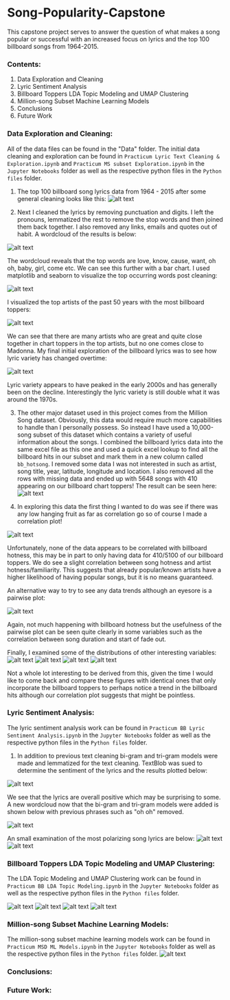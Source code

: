 # Song-Popularity-Capstone
This capstone project serves to answer the question of what makes a song popular or successful with an increased focus on lyrics and the top 100 billboard songs from 1964-2015.
### Contents:
1. Data Exploration and Cleaning
2. Lyric Sentiment Analysis
3. Billboard Toppers LDA Topic Modeling and UMAP Clustering
4. Million-song Subset Machine Learning Models
5. Conclusions
6. Future Work

### Data Exploration and Cleaning:
All of the data files can be found in the "Data" folder.
The initial data cleaning and exploration can be found in `Practicum Lyric Text Cleaning & Exploration.ipynb` and `Practicum MS subset Exploration.ipynb` in the `Jupyter Notebooks` folder as well as the respective python files in the `Python files` folder.

1. The top 100 billboard song lyrics data from 1964 - 2015 after some general cleaning looks like this:
![alt text](https://github.com/NerdParker/Song-Popularity-Capstone/blob/master/Images/Lyric%20Dataset%20Sample.PNG)

2. Next I cleaned the lyrics by removing punctuation and digits. I left the pronouns, lemmatized the rest to remove the stop words and then joined them back together. I also removed any links, emails and quotes out of habit. 
A wordcloud of the results is below:

![alt text](https://github.com/NerdParker/Song-Popularity-Capstone/blob/master/Images/Cleaned%20Lyric%20WordCloud.PNG)

The wordcloud reveals that the top words are love, know, cause, want, oh oh, baby, girl, come etc. We can see this further with a bar chart. 
I used matplotlib and seaborn to visualize the top occurring words post cleaning:

![alt text](https://github.com/NerdParker/Song-Popularity-Capstone/blob/master/Images/Top%20Words%20Visual.PNG)

I visualized the top artists of the past 50 years with the most billboard toppers:

![alt text](https://github.com/NerdParker/Song-Popularity-Capstone/blob/master/Images/Artists%20With%20most%20BB%20Toppers.PNG)

We can see that there are many artists who are great and quite close together in chart toppers in the top artists, but no one comes close to Madonna.
My final initial exploration of the billboard lyrics was to see how lyric variety has changed overtime:

![alt text](https://github.com/NerdParker/Song-Popularity-Capstone/blob/master/Images/Lyric%20Variety%20Overtime.PNG)

Lyric variety appears to have peaked in the early 2000s and has generally been on the decline. Interestingly the lyric variety is still double what it was around the 1970s.

3. The other major dataset used in this project comes from the Million Song dataset. Obviously, this data would require much more capabilities to handle than I personally possess. So instead I have used a 10,000-song subset of this dataset which contains a variety of useful information about the songs. I combined the billboard lyrics data into the same excel file as this one and used a quick excel lookup to find all the billboard hits in our subset and mark them in a new column called `bb_hotsong`. I removed some data I was not interested in such as artist, song title, year, latitude, longitude and location. I also removed all the rows with missing data and ended up with 5648 songs with 410 appearing on our billboard chart toppers! The result can be seen here:
![alt text](https://github.com/NerdParker/Song-Popularity-Capstone/blob/master/Images/Lyric%20Dataset%20Sample.PNG)

4. In exploring this data the first thing I wanted to do was see if there was any low hanging fruit as far as correlation go so of course I made a correlation plot!

![alt text](https://github.com/NerdParker/Song-Popularity-Capstone/blob/master/Images/MS%20subset%20Variable%20Correlation.PNG)

Unfortunately, none of the data appears to be correlated with billboard hotness, this may be in part to only having data for 410/5100 of our billboard toppers. We do see a slight correlation between song hotness and artist hotness/familiarity. This suggests that already popular/known artists have a higher likelihood of having popular songs, but it is no means guaranteed.

An alternative way to try to see any data trends although an eyesore is a pairwise plot:

![alt text](https://github.com/NerdParker/Song-Popularity-Capstone/blob/master/Images/MS%20SNS%20Pairplot.png)

Again, not much happening with billboard hotness but the usefulness of the pairwise plot can be seen quite clearly in some variables such as the correlation between song duration and start of fade out. 

Finally, I examined some of the distributions of other interesting variables:
![alt text](https://github.com/NerdParker/Song-Popularity-Capstone/blob/master/Images/MS%20End%20of%20Fade%20In.png)
![alt text](https://github.com/NerdParker/Song-Popularity-Capstone/blob/master/Images/MS%20Key.png)
![alt text](https://github.com/NerdParker/Song-Popularity-Capstone/blob/master/Images/MS%20Loudness.png)
![alt text](https://github.com/NerdParker/Song-Popularity-Capstone/blob/master/Images/MS%20Tempo.png)

Not a whole lot interesting to be derived from this, given the time I would like to come back and compare these figures with identical ones that only incorporate the billboard toppers to perhaps notice a trend in the billboard hits although our correlation plot suggests that might be pointless.


### Lyric Sentiment Analysis:
The lyric sentiment analysis work can be found in `Practicum BB Lyric Sentiment Analysis.ipynb` in the `Jupyter Notebooks` folder as well as the respective python files in the `Python files` folder.

1. In addition to previous text cleaning bi-gram and tri-gram models were made and lemmatized for the text cleaning. TextBlob was sued to determine the sentiment of the lyrics and the results plotted below:

![alt text](https://github.com/NerdParker/Song-Popularity-Capstone/blob/master/Images/Lyric%20Sentiment.png)

We see that the lyrics are overall positive which may be surprising to some.
A new wordcloud now that the bi-gram and tri-gram models were added is shown below with previous phrases such as "oh oh" removed. 

![alt text](https://github.com/NerdParker/Song-Popularity-Capstone/blob/master/Images/wordlcoud%20bigrams_trigrams.png)

An small examination of the most polarizing song lyrics are below:
![alt text](https://github.com/NerdParker/Song-Popularity-Capstone/blob/master/Images/polarity%20negative.PNG)
![alt text](https://github.com/NerdParker/Song-Popularity-Capstone/blob/master/Images/polarity%20positive.PNG)

### Billboard Toppers LDA Topic Modeling and UMAP Clustering:
The LDA Topic Modeling and UMAP Clustering work can be found in `Practicum BB LDA Topic Modeling.ipynb` in the `Jupyter Notebooks` folder as well as the respective python files in the `Python files` folder.

![alt text](https://github.com/NerdParker/Song-Popularity-Capstone/blob/master/Images/LDA%201%20pydavis.PNG)
![alt text](https://github.com/NerdParker/Song-Popularity-Capstone/blob/master/Images/LDA%202%20pydavis.PNG)
![alt text](https://github.com/NerdParker/Song-Popularity-Capstone/blob/master/Images/UMAP%20BB%20Song%20Topics.PNG)
![alt text](https://github.com/NerdParker/Song-Popularity-Capstone/blob/master/Images/UMAP%20Topics%20split.png)

### Million-song Subset Machine Learning Models:
The million-song subset machine learning models work can be found in `Practicum MSD ML Models.ipynb` in the `Jupyter Notebooks` folder as well as the respective python files in the `Python files` folder.
![alt text](https://github.com/NerdParker/Song-Popularity-Capstone/blob/master/Images/ML%20Models%20Results.PNG)

### Conclusions:

### Future Work:
